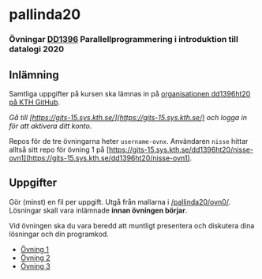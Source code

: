 # pallinda20

### Övningar [DD1396](https://www.kth.se/social/course/DD1396/) Parallellprogrammering i introduktion till datalogi 2020

## Inlämning

Samtliga uppgifter på kursen ska lämnas in på
[organisationen dd1396ht20 på KTH GitHub](https://gits-15.sys.kth.se/dd1396ht20).

*Gå till [https://gits-15.sys.kth.se/](https://gits-15.sys.kth.se/) och logga in för att aktivera ditt konto.*

Repos för de tre övningarna heter `username-ovnx`.
Användaren `nisse` hittar alltså sitt repo för övning 1 på
[https://gits-15.sys.kth.se/dd1396ht20/nisse-ovn1](https://gits-15.sys.kth.se/dd1396ht20/nisse-ovn1).

## Uppgifter

Gör (minst) en fil per uppgift. Utgå från mallarna i
[/pallinda20/ovn0/](https://github.com/yourbasic/pallinda20/tree/master/ovn0).
Lösningar skall vara inlämnade **innan övningen börjar**.

Vid övningen ska du vara beredd att muntligt presentera och diskutera dina lösningar och din programkod.

- [Övning 1](https://github.com/yourbasic/pallinda20/blob/master/ovn1.md)
- [Övning 2](https://github.com/yourbasic/pallinda20/blob/master/ovn2.md)
- [Övning 3](https://github.com/yourbasic/pallinda20/blob/master/ovn3.md)
